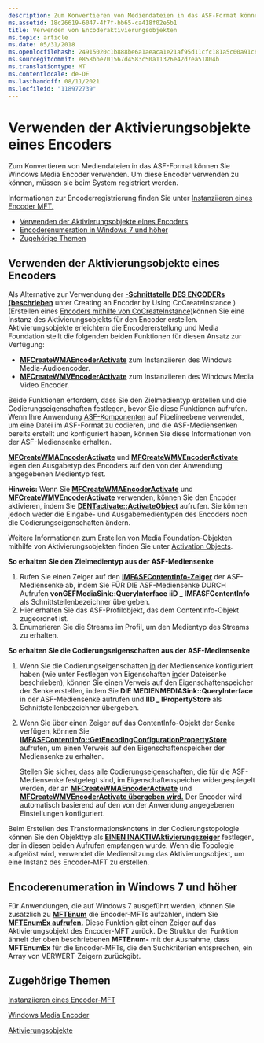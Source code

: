 ```yaml
---
description: Zum Konvertieren von Mediendateien in das ASF-Format können Sie Windows Media Encoder verwenden. Erfahren Sie mehr über die Verwendung der Aktivierungsobjekte eines Encoders.
ms.assetid: 18c26619-6047-4f7f-bb65-ca418f02e5b1
title: Verwenden von Encoderaktivierungsobjekten
ms.topic: article
ms.date: 05/31/2018
ms.openlocfilehash: 24915020c1b888be6a1aeaca1e21af95d11cfc181a5c00a91c8359c3f780fa0e
ms.sourcegitcommit: e858bbe701567d4583c50a11326e42d7ea51804b
ms.translationtype: MT
ms.contentlocale: de-DE
ms.lasthandoff: 08/11/2021
ms.locfileid: "118972739"
---
```

# <a name="using-an-encoders-activation-objects"></a>Verwenden der Aktivierungsobjekte eines Encoders

Zum Konvertieren von Mediendateien in das ASF-Format können Sie Windows Media Encoder verwenden. Um diese Encoder verwenden zu können, müssen sie beim System registriert werden.

Informationen zur Encoderregistrierung finden Sie unter [Instanziieren eines Encoder MFT.](instantiating-the-encoder-mft.md)

-   [Verwenden der Aktivierungsobjekte eines Encoders](#using-an-encoders-activation-objects)
-   [Encoderenumeration in Windows 7 und höher](#encoder-enumeration-in-windows-7-and-later)
-   [Zugehörige Themen](#related-topics)

## <a name="using-an-encoders-activation-objects"></a>Verwenden der Aktivierungsobjekte eines Encoders

Als Alternative zur Verwendung der [**-Schnittstelle DES ENCODERs (beschrieben**](/windows/desktop/api/mftransform/nn-mftransform-imftransform) unter Creating an Encoder by Using CoCreateInstance ) (Erstellen eines [Encoders mithilfe von CoCreateInstance)](using-an-encoder-s-imftransform--interface.md)können Sie eine Instanz des Aktivierungsobjekts für den Encoder erstellen. Aktivierungsobjekte erleichtern die Encodererstellung und Media Foundation stellt die folgenden beiden Funktionen für diesen Ansatz zur Verfügung:

-   [**MFCreateWMAEncoderActivate**](/windows/desktop/api/wmcontainer/nf-wmcontainer-mfcreatewmaencoderactivate) zum Instanziieren des Windows Media-Audioencoder.
-   [**MFCreateWMVEncoderActivate**](/windows/desktop/api/wmcontainer/nf-wmcontainer-mfcreatewmvencoderactivate) zum Instanziieren des Windows Media Video Encoder.

Beide Funktionen erfordern, dass Sie den Zielmedientyp erstellen und die Codierungseigenschaften festlegen, bevor Sie diese Funktionen aufrufen. Wenn Ihre Anwendung [ASF-Komponenten](pipeline-layer-asf-components.md) auf Pipelineebene verwendet, um eine Datei im ASF-Format zu codieren, und die ASF-Mediensenken bereits erstellt und konfiguriert haben, können Sie diese Informationen von der ASF-Mediensenke erhalten. [](asf-media-sinks.md)

[**MFCreateWMAEncoderActivate**](/windows/desktop/api/wmcontainer/nf-wmcontainer-mfcreatewmaencoderactivate) und [**MFCreateWMVEncoderActivate**](/windows/desktop/api/wmcontainer/nf-wmcontainer-mfcreatewmvencoderactivate) legen den Ausgabetyp des Encoders auf den von der Anwendung angegebenen Medientyp fest.

**Hinweis:**  Wenn Sie [**MFCreateWMAEncoderActivate**](/windows/desktop/api/wmcontainer/nf-wmcontainer-mfcreatewmaencoderactivate) und [**MFCreateWMVEncoderActivate**](/windows/desktop/api/wmcontainer/nf-wmcontainer-mfcreatewmvencoderactivate) verwenden, können Sie den Encoder aktivieren, indem Sie [**DENTactivate::ActivateObject**](/windows/desktop/api/mfobjects/nf-mfobjects-imfactivate-activateobject) aufrufen. Sie können jedoch weder die Eingabe- und Ausgabemedientypen des Encoders noch die Codierungseigenschaften ändern.

Weitere Informationen zum Erstellen von Media Foundation-Objekten mithilfe von Aktivierungsobjekten finden Sie unter [Activation Objects](activation-objects.md).

**So erhalten Sie den Zielmedientyp aus der ASF-Mediensenke**

1.  Rufen Sie einen Zeiger auf den [**IMFASFContentInfo-Zeiger**](/windows/desktop/api/wmcontainer/nn-wmcontainer-imfasfcontentinfo) der ASF-Mediensenke ab, indem Sie FÜR DIE ASF-Mediensenke DURCH Aufrufen **vonGEFMediaSink::QueryInterface** **iiD \_ IMFASFContentInfo** als Schnittstellenbezeichner übergeben.
2.  Hier erhalten Sie das ASF-Profilobjekt, das dem ContentInfo-Objekt zugeordnet ist.
3.  Enumerieren Sie die Streams im Profil, um den Medientyp des Streams zu erhalten.

**So erhalten Sie die Codierungseigenschaften aus der ASF-Mediensenke**

1.  Wenn Sie die Codierungseigenschaften [in](configuring-the-encoder.md) der Mediensenke konfiguriert haben (wie unter Festlegen von Eigenschaften [in](setting-properties-in-the-file-sink.md)der Dateisenke beschrieben), können Sie einen Verweis auf den Eigenschaftenspeicher der Senke erstellen, indem Sie **DIE MEDIENMEDIASink::QueryInterface** in der ASF-Mediensenke aufrufen und **IID \_ IPropertyStore** als Schnittstellenbezeichner übergeben.
2.  Wenn Sie über einen Zeiger auf das ContentInfo-Objekt der Senke verfügen, können Sie [**IMFASFContentInfo::GetEncodingConfigurationPropertyStore**](/windows/desktop/api/wmcontainer/nf-wmcontainer-imfasfcontentinfo-getencodingconfigurationpropertystore) aufrufen, um einen Verweis auf den Eigenschaftenspeicher der Mediensenke zu erhalten.

    Stellen Sie sicher, dass alle Codierungseigenschaften, die für die ASF-Mediensenke festgelegt sind, im Eigenschaftenspeicher widergespiegelt werden, der an [**MFCreateWMAEncoderActivate**](/windows/desktop/api/wmcontainer/nf-wmcontainer-mfcreatewmaencoderactivate) und [**MFCreateWMVEncoderActivate übergeben wird.**](/windows/desktop/api/wmcontainer/nf-wmcontainer-mfcreatewmvencoderactivate) Der Encoder wird automatisch basierend auf den von der Anwendung angegebenen Einstellungen konfiguriert.

Beim Erstellen des Transformationsknotens in der Codierungstopologie können Sie den Objekttyp als [**EINEN INAKTIVAktivierungszeiger**](/windows/desktop/api/mfobjects/nn-mfobjects-imfactivate) festlegen, der in diesen beiden Aufrufen empfangen wurde. Wenn die Topologie aufgelöst wird, verwendet die Mediensitzung das Aktivierungsobjekt, um eine Instanz des Encoder-MFT zu erstellen.

## <a name="encoder-enumeration-in-windows-7-and-later"></a>Encoderenumeration in Windows 7 und höher

Für Anwendungen, die auf Windows 7 ausgeführt werden, können Sie zusätzlich zu [**MFTEnum**](/windows/desktop/api/mfapi/nf-mfapi-mftenum) die Encoder-MFTs aufzählen, indem Sie [**MFTEnumEx aufrufen.**](/windows/desktop/api/mfapi/nf-mfapi-mftenumex) Diese Funktion gibt einen Zeiger auf das Aktivierungsobjekt des Encoder-MFT zurück. Die Struktur der Funktion ähnelt der oben beschriebenen **MFTEnum-** mit der Ausnahme, dass **MFTEnumEx** für die Encoder-MFTs, die den Suchkriterien entsprechen, ein Array von VERWERT-Zeigern zurückgibt. [](/windows/desktop/api/mfobjects/nn-mfobjects-imfactivate)

## <a name="related-topics"></a>Zugehörige Themen

<dl> <dt>

[Instanziieren eines Encoder-MFT](instantiating-the-encoder-mft.md)
</dt> <dt>

[Windows Media Encoder](windows-media-encoders.md)
</dt> <dt>

[Aktivierungsobjekte](activation-objects.md)
</dt> </dl>

 

 




